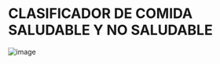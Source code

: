# CLASIFICADOR DE COMIDA SALUDABLE Y NO SALUDABLE 
![image](https://user-images.githubusercontent.com/49161487/218395561-590ad650-601b-4e09-b90e-5c38c6669c8a.png)
